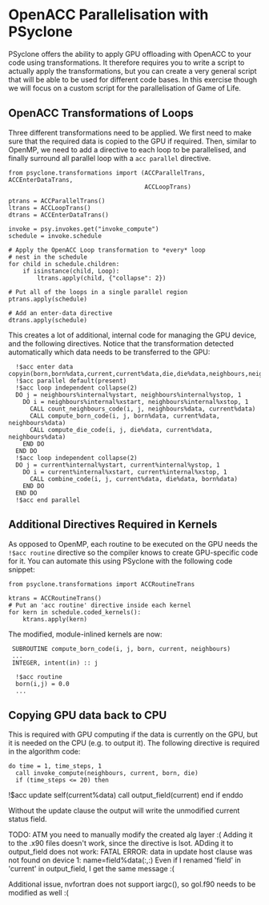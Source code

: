 # OpenACC Parallelisation with PSyclone

PSyclone offers the ability to apply GPU offloading with OpenACC
to your code using transformations. It therefore requires
you to write a script to actually apply the transformations,
but you can create a very general script that will be able
to be used for different code bases. In this exercise though
we will focus on a custom script for the parallelisation of
Game of Life.

## OpenACC Transformations of Loops
Three different transformations need to be applied. We
first need to make sure that the required data is copied
to the GPU if required. Then, similar to OpenMP, we need
to add a directive to each loop to be parallelised, and
finally surround all parallel loop with a `acc parallel`
directive.


    from psyclone.transformations import (ACCParallelTrans, ACCEnterDataTrans,
                                          ACCLoopTrans)

    ptrans = ACCParallelTrans()
    ltrans = ACCLoopTrans()
    dtrans = ACCEnterDataTrans()

    invoke = psy.invokes.get("invoke_compute")
    schedule = invoke.schedule

    # Apply the OpenACC Loop transformation to *every* loop
    # nest in the schedule
    for child in schedule.children:
        if isinstance(child, Loop):
            ltrans.apply(child, {"collapse": 2})

    # Put all of the loops in a single parallel region
    ptrans.apply(schedule)

    # Add an enter-data directive
    dtrans.apply(schedule)

This creates a lot of additional, internal code for managing the GPU
device, and the following directives. Notice that the transformation
detected automatically which data needs to be transferred to the
GPU:

      !$acc enter data copyin(born,born%data,current,current%data,die,die%data,neighbours,neighbours%data)
      !$acc parallel default(present)
      !$acc loop independent collapse(2)
      DO j = neighbours%internal%ystart, neighbours%internal%ystop, 1
        DO i = neighbours%internal%xstart, neighbours%internal%xstop, 1
          CALL count_neighbours_code(i, j, neighbours%data, current%data)
          CALL compute_born_code(i, j, born%data, current%data, neighbours%data)
          CALL compute_die_code(i, j, die%data, current%data, neighbours%data)
        END DO
      END DO
      !$acc loop independent collapse(2)
      DO j = current%internal%ystart, current%internal%ystop, 1
        DO i = current%internal%xstart, current%internal%xstop, 1
          CALL combine_code(i, j, current%data, die%data, born%data)
        END DO
      END DO
      !$acc end parallel



## Additional Directives Required in Kernels
As opposed to OpenMP, each routine to be executed on the
GPU needs the `!$acc routine` directive so the compiler knows
to create GPU-specific code for it. You can automate this using
PSyclone with the following code snippet:

    from psyclone.transformations import ACCRoutineTrans

    ktrans = ACCRoutineTrans()
    # Put an 'acc routine' directive inside each kernel
    for kern in schedule.coded_kernels():
        ktrans.apply(kern)

The modified, module-inlined kernels are now:

     SUBROUTINE compute_born_code(i, j, born, current, neighbours)
     ...
     INTEGER, intent(in) :: j

      !$acc routine
      born(i,j) = 0.0
      ...


## Copying GPU data back to CPU
This is required with GPU computing if the data is currently
on the GPU, but it is needed on the CPU (e.g. to output it).
The following directive is required in the algorithm code:

    do time = 1, time_steps, 1
      call invoke_compute(neighbours, current, born, die)
      if (time_steps <= 20) then
!$acc update self(current%data)
        call output_field(current)
      end if
    enddo

Without the update clause the output will write the unmodified
current status field.

TODO: ATM you need to manually modify the created alg layer :(
Adding it to the .x90 files doesn't work, since the directive is lsot.
ADding it to output_field does not work:
FATAL ERROR: data in update host clause was not found on device 1: name=field%data(:,:)
Even if I renamed 'field' in 'current' in output_field, I get
the same message :(

Additional issue, nvfortran does not support iargc(), so gol.f90 needs to
be modified as well :(